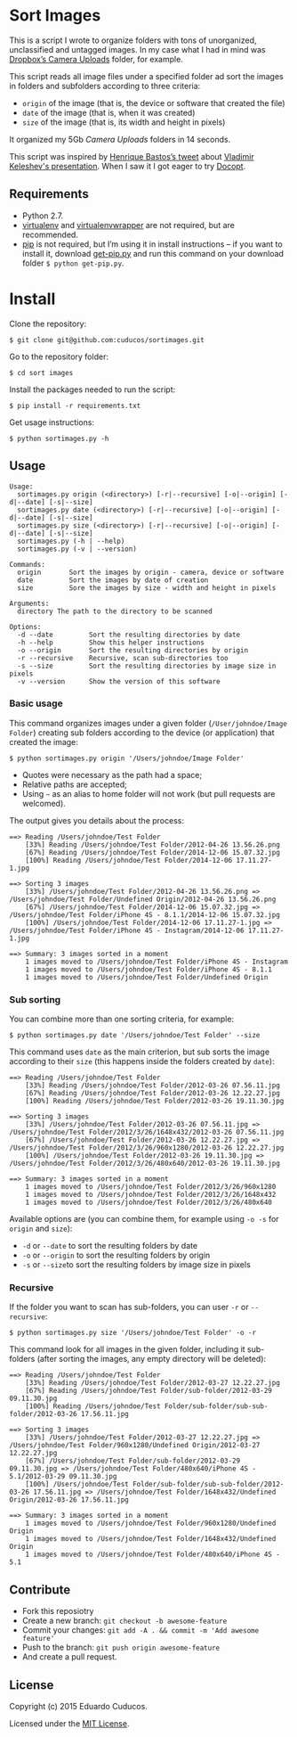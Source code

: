 # Sort Images

This is a script I wrote to organize folders with tons of unorganized, unclassified and untagged images. In my case what I had in mind was [Dropbox’s Camera Uploads](https://www.dropbox.com/en/help/289) folder, for example.

This script reads all image files under a specified folder ad sort the images in folders and subfolders according to three criteria:

* `origin` of the image (that is, the device or software that created the file)
* `date` of the image (that is, when it was created)
* `size` of the image (that is, its width and height in pixels)

It organized my 5Gb _Camera Uploads_ folders in 14 seconds.


This script was inspired by [Henrique Bastos’s tweet](https://twitter.com/henriquebastos/status/540823845477703680) about [Vladimir Keleshev's presentation](http://youtu.be/pXhcPJK5cMc). When I saw it I got eager to try [Docopt](https://github.com/docopt/docopt).

## Requirements

* Python 2.7.
* [virtualenv](https://virtualenv.pypa.io/) and [virtualenvwrapper](http://virtualenvwrapper.readthedocs.org/) are not required, but are recommended.
* [pip](https://github.com/pypa/pip) is not required, but I’m using it in install instructions – if you want to install it, download [get-pip.py](https://bootstrap.pypa.io/get-pip.py) and run this command on your download folder `$ python get-pip.py`.


# Install

Clone the repository:

```
$ git clone git@github.com:cuducos/sortimages.git
```

Go to the repository folder:

```
$ cd sort images
```

Install the packages needed to run the script:

```
$ pip install -r requirements.txt
```

Get usage instructions:

```
$ python sortimages.py -h
```


## Usage

```
Usage:
  sortimages.py origin (<directory>) [-r|--recursive] [-o|--origin] [-d|--date] [-s|--size]
  sortimages.py date (<directory>) [-r|--recursive] [-o|--origin] [-d|--date] [-s|--size]
  sortimages.py size (<directory>) [-r|--recursive] [-o|--origin] [-d|--date] [-s|--size]
  sortimages.py (-h | --help)
  sortimages.py (-v | --version)

Commands:
  origin       Sort the images by origin - camera, device or software
  date         Sort the images by date of creation
  size         Sore the images by size - width and height in pixels

Arguments:
  directory The path to the directory to be scanned

Options:
  -d --date         Sort the resulting directories by date
  -h --help         Show this helper instructions
  -o --origin       Sort the resulting directories by origin
  -r --recursive    Recursive, scan sub-directories too
  -s --size         Sort the resulting directories by image size in pixels
  -v --version      Show the version of this software
```

### Basic usage

This command organizes images under a given folder (`/User/johndoe/Image Folder`) creating sub folders according to the device (or application) that created the image:

```
$ python sortimages.py origin '/Users/johndoe/Image Folder'
```

* Quotes were necessary as the path had a space;
* Relative paths are accepted;
* Using `~` as an alias to home folder will not work (but pull requests are welcomed).

The output gives you details about the process:

```
==> Reading /Users/johndoe/Test Folder
    [33%] Reading /Users/johndoe/Test Folder/2012-04-26 13.56.26.png
    [67%] Reading /Users/johndoe/Test Folder/2014-12-06 15.07.32.jpg
    [100%] Reading /Users/johndoe/Test Folder/2014-12-06 17.11.27-1.jpg

==> Sorting 3 images
    [33%] /Users/johndoe/Test Folder/2012-04-26 13.56.26.png => /Users/johndoe/Test Folder/Undefined Origin/2012-04-26 13.56.26.png
    [67%] /Users/johndoe/Test Folder/2014-12-06 15.07.32.jpg => /Users/johndoe/Test Folder/iPhone 4S - 8.1.1/2014-12-06 15.07.32.jpg
    [100%] /Users/johndoe/Test Folder/2014-12-06 17.11.27-1.jpg => /Users/johndoe/Test Folder/iPhone 4S - Instagram/2014-12-06 17.11.27-1.jpg

==> Summary: 3 images sorted in a moment
    1 images moved to /Users/johndoe/Test Folder/iPhone 4S - Instagram
    1 images moved to /Users/johndoe/Test Folder/iPhone 4S - 8.1.1
    1 images moved to /Users/johndoe/Test Folder/Undefined Origin
```

### Sub sorting

You can combine more than one sorting criteria, for example:

```
$ python sortimages.py date '/Users/johndoe/Test Folder' --size
```

This command uses `date` as the main criterion, but sub sorts the image according to their `size` (this happens inside the folders created by `date`):

```
==> Reading /Users/johndoe/Test Folder
    [33%] Reading /Users/johndoe/Test Folder/2012-03-26 07.56.11.jpg
    [67%] Reading /Users/johndoe/Test Folder/2012-03-26 12.22.27.jpg
    [100%] Reading /Users/johndoe/Test Folder/2012-03-26 19.11.30.jpg

==> Sorting 3 images
    [33%] /Users/johndoe/Test Folder/2012-03-26 07.56.11.jpg => /Users/johndoe/Test Folder/2012/3/26/1648x432/2012-03-26 07.56.11.jpg
    [67%] /Users/johndoe/Test Folder/2012-03-26 12.22.27.jpg => /Users/johndoe/Test Folder/2012/3/26/960x1280/2012-03-26 12.22.27.jpg
    [100%] /Users/johndoe/Test Folder/2012-03-26 19.11.30.jpg => /Users/johndoe/Test Folder/2012/3/26/480x640/2012-03-26 19.11.30.jpg

==> Summary: 3 images sorted in a moment
    1 images moved to /Users/johndoe/Test Folder/2012/3/26/960x1280
    1 images moved to /Users/johndoe/Test Folder/2012/3/26/1648x432
    1 images moved to /Users/johndoe/Test Folder/2012/3/26/480x640
```

Available options are (you can combine them, for example using `-o -s` for `origin` and `size`):

* `-d` or `--date` to sort the resulting folders by date
* `-o` or `--origin` to sort the resulting folders by origin
* `-s` or `--size`to sort the resulting folders by image size in pixels

### Recursive

If the folder you want to scan has sub-folders, you can user `-r` or `--recursive`:

```
$ python sortimages.py size '/Users/johndoe/Test Folder' -o -r
```

This command look for all images in the given folder, including it sub-folders (after sorting the images, any empty directory will be deleted):
 
```
==> Reading /Users/johndoe/Test Folder
    [33%] Reading /Users/johndoe/Test Folder/2012-03-27 12.22.27.jpg
    [67%] Reading /Users/johndoe/Test Folder/sub-folder/2012-03-29 09.11.30.jpg
    [100%] Reading /Users/johndoe/Test Folder/sub-folder/sub-sub-folder/2012-03-26 17.56.11.jpg

==> Sorting 3 images
    [33%] /Users/johndoe/Test Folder/2012-03-27 12.22.27.jpg => /Users/johndoe/Test Folder/960x1280/Undefined Origin/2012-03-27 12.22.27.jpg
    [67%] /Users/johndoe/Test Folder/sub-folder/2012-03-29 09.11.30.jpg => /Users/johndoe/Test Folder/480x640/iPhone 4S - 5.1/2012-03-29 09.11.30.jpg
    [100%] /Users/johndoe/Test Folder/sub-folder/sub-sub-folder/2012-03-26 17.56.11.jpg => /Users/johndoe/Test Folder/1648x432/Undefined Origin/2012-03-26 17.56.11.jpg

==> Summary: 3 images sorted in a moment
    1 images moved to /Users/johndoe/Test Folder/960x1280/Undefined Origin
    1 images moved to /Users/johndoe/Test Folder/1648x432/Undefined Origin
    1 images moved to /Users/johndoe/Test Folder/480x640/iPhone 4S - 5.1
```

## Contribute

* Fork this reposiotry
* Create a new branch: `git checkout -b awesome-feature`
* Commit your changes: `git add -A . && commit -m 'Add awesome feature'`
* Push to the branch: `git push origin awesome-feature`
* And create a pull request.

## License

Copyright (c) 2015 Eduardo Cuducos.

Licensed under the [MIT License](http://opensource.org/licenses/MIT).
